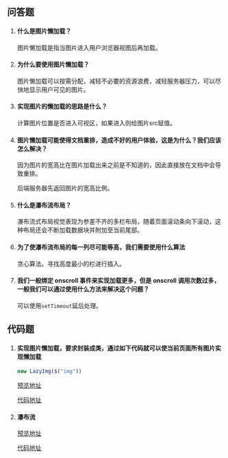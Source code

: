 

## 问答题

1. #### 什么是图片懒加载？

   图片懒加载是指当图片进入用户浏览器视图后再加载。

2. #### 为什么要使用图片懒加载？

   图片懒加载可以按需分配，减轻不必要的资源浪费，减轻服务器压力，可以尽快地显示用户可见的图片。

3. #### 实现图片的懒加载的思路是什么？

   计算图片位置是否进入可视区，如果进入则给图片src赋值。

4. #### 图片懒加载可能使得文档重排，造成不好的用户体验，这是为什么？我们应该怎么解决？

   因为图片的宽高比在图片加载出来之前是不知道的，因此直接放在文档中会导致重排。

   后端服务器先返回图片的宽高比例。

5. #### 什么是瀑布流布局？

   瀑布流式布局视觉表现为参差不齐的多栏布局，随着页面滚动条向下滚动，这种布局还会不断加载数据块并附加至当前尾部。

6. #### 为了使瀑布流布局的每一列尽可能等高，我们需要使用什么算法

   贪心算法。寻找高度最小的栏进行插入。

7. #### 我们一般绑定 onscroll 事件来实现加载更多，但是 onscroll 调用次数过多，一般我们可以通过使用什么方法来解决这个问题？

   可以使用`setTimeout`延后处理。

## 代码题

1. #### 实现图片懒加载，要求封装成类，通过如下代码就可以使当前页面所有图片实现懒加载

   ```js
   new LazyImg($("img"))
   ```

   [预览地址](https://swerllen.github.io/senior-mfs/%E5%9B%BE%E7%89%87%E6%87%92%E5%8A%A0%E8%BD%BD) 

   [代码地址](https://github.com/SWerllen/senior-mfs/blob/master/%E5%9B%BE%E7%89%87%E6%87%92%E5%8A%A0%E8%BD%BD/index.html) 

2. #### 瀑布流

   [预览地址]([https://swerllen.github.io/senior-mfs/%E7%80%91%E5%B8%83%E6%B5%81/%E8%A7%86%E9%A2%91%E4%B8%AD%E7%9A%84%E7%80%91%E5%B8%83%E6%B5%81.html](https://swerllen.github.io/senior-mfs/瀑布流/视频中的瀑布流.html)) 

   [代码地址]([https://github.com/SWerllen/senior-mfs/blob/master/%E7%80%91%E5%B8%83%E6%B5%81/%E8%A7%86%E9%A2%91%E4%B8%AD%E7%9A%84%E7%80%91%E5%B8%83%E6%B5%81.html](https://github.com/SWerllen/senior-mfs/blob/master/瀑布流/视频中的瀑布流.html)) 